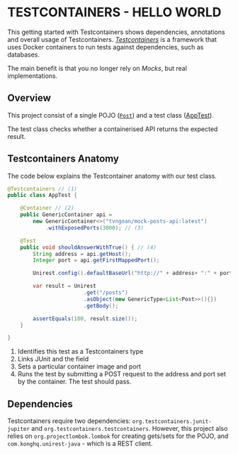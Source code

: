 # TESTCONTAINERS - HELLO WORLD
This getting started with Testcontainers shows dependencies, annotations and overall usage of Testcontainers. [_Testcontainers_](https://testcontainers.com) is a framework that uses Docker containers to run tests against dependencies, such as databases.

The main benefit is that you no longer rely on _Mocks_, but real implementations.

## Overview
This project consist of a single POJO ([`Post`](./src/main/java/com/example/Post.java)) and a test class ([AppTest](./src/test/java/com/example/AppTest.java)). 

The test class checks whether a containerised API returns the expected result.

## Testcontainers Anatomy
The code below explains the Testcontainer anatomy with our test class.

```java
@Testcontainers // (1)
public class AppTest {

    @Container // (2)
    public GenericContainer api = 
        new GenericContainer<>("tvngoan/mock-posts-api:latest")
            .withExposedPorts(3000); // (3)

    @Test
    public void shouldAnswerWithTrue() { // (4)
        String address = api.getHost();
        Integer port = api.getFirstMappedPort();

        Unirest.config().defaultBaseUrl("http://" + address+ ":" + port);

        var result = Unirest
                        .get("/posts")
                        .asObject(new GenericType<List<Post>>(){})
                        .getBody();

        assertEquals(100, result.size());
    }

}
```

1. Identifies this test as a Testcontainers type
2. Links JUnit and the field
3. Sets a particular container image and port
4. Runs the test by submitting a POST request to the address and port set by the container. The test should pass.

## Dependencies
Testcontainers require two dependencies: `org.testcontainers.junit-jupiter` and `org.testcontainers.testcontainers`. However, this project also relies on `org.projectlombok.lombok` for creating gets/sets for the POJO, and `com.konghq.unirest-java` - which is a REST client.
